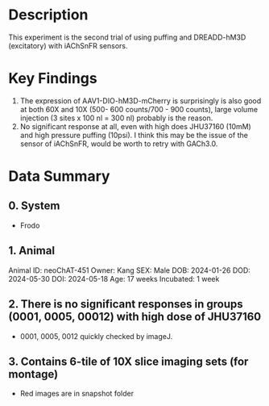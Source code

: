# Description
This experiment is the second trial of using puffing and DREADD-hM3D (excitatory) with iAChSnFR sensors.
# Key Findings
1. The expression of AAV1-DIO-hM3D-mCherry is surprisingly is also good  at both 60X and 10X (500- 600 counts/700 - 900 counts),  large volume injection (3 sites x 100 nl = 300 nl) probably is the reason.
2. No significant response at all, even with high does JHU37160 (10mM) and high pressure puffing (10psi). I think this may be the issue of the sensor of iAChSnFR, would be worth to retry with GACh3.0.

# Data Summary
## 0. System
- Frodo

## 1. Animal
Animal ID: neoChAT-451
Owner: Kang
SEX: Male
DOB: 2024-01-26
DOD: 2024-05-30
DOI: 2024-05-18
Age: 17 weeks
Incubated: 1 week

## 2. There is no significant responses in groups (0001, 0005, 00012) with high dose of JHU37160
- 0001, 0005, 0012 quickly checked by imageJ.

## 3. Contains 6-tile of 10X slice imaging sets (for montage)
- Red images are in snapshot folder
